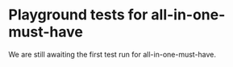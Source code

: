 # Playground tests for all-in-one-must-have
We are still awaiting the first test run for all-in-one-must-have.
